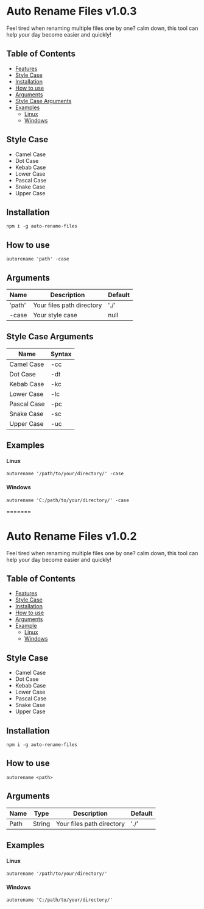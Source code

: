 # Auto Rename Files v1.0.3
Feel tired when renaming multiple files one by one? calm down, this tool can help your day become easier and quickly!

## Table of Contents
- [Features](#features)
- [Style Case](#style-case)
- [Installation](#installation)
- [How to use](#how-to-use)
- [Arguments](#arguments)
- [Style Case Arguments](#style-case-arguments)
- [Examples](#example)
  - [Linux](#linux)
  - [Windows](#windows)

## Style Case
- Camel Case
- Dot Case
- Kebab Case
- Lower Case
- Pascal Case
- Snake Case
- Upper Case

## Installation
<pre><code>npm i -g auto-rename-files</code></pre>

## How to use
<pre><code>autorename 'path' -case</code></pre>

## Arguments
| Name | Description | Default |
|------|-------------|---------|
| 'path' | Your files path directory | './' |
| -case  |      Your style case      | null |

## Style Case Arguments
| Name | Syntax |
|------|--------|
| Camel Case | -cc |
| Dot Case | -dt |
| Kebab Case | -kc |
| Lower Case | -lc |
| Pascal Case | -pc |
| Snake Case | -sc |
| Upper Case | -uc |


## Examples
#### Linux
<pre><code>autorename '/path/to/your/directory/' -case</code></pre>
#### Windows
<pre><code>autorename 'C:/path/to/your/directory/' -case</code></pre>
=======
# Auto Rename Files v1.0.2
Feel tired when renaming multiple files one by one? calm down, this tool can help your day become easier and quickly!

## Table of Contents
- [Features](#features)
- [Style Case](#style-case)
- [Installation](#installation)
- [How to use](#how-to-use)
- [Arguments](#arguments)
- [Example](#example)
  - [Linux](#linux)
  - [Windows](#windows)

## Style Case
- Camel Case
- Dot Case
- Kebab Case
- Lower Case
- Pascal Case
- Snake Case
- Upper Case

## Installation
`npm i -g auto-rename-files`

## How to use
`autorename <path>`

## Arguments
| Name | Type | Description | Default |
|------|------|-------------|---------|
| Path | String | Your files path directory | './' |

## Examples
#### Linux
`autorename '/path/to/your/directory/'`
#### Windows
`autorename 'C:/path/to/your/directory/'`
